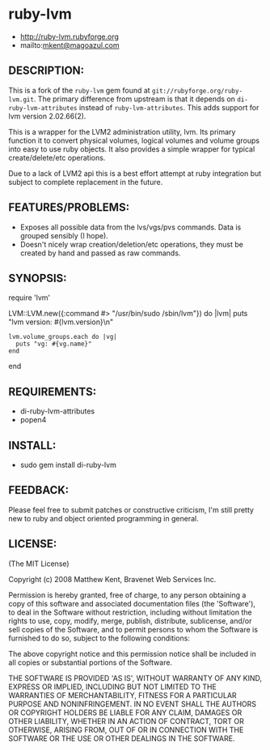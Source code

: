 # ruby-lvm

* http://ruby-lvm.rubyforge.org
* mailto:mkent@magoazul.com

## DESCRIPTION:
This is a fork of the `ruby-lvm` gem found at `git://rubyforge.org/ruby-lvm.git`.
The primary difference from upstream is that it depends on
`di-ruby-lvm-attributes` instead of `ruby-lvm-attributes`. This adds support for lvm
version 2.02.66(2).


This is a wrapper for the LVM2 administration utility, lvm. Its primary
function it to convert physical volumes, logical volumes and volume groups
into easy to use ruby objects. It also provides a simple wrapper for typical
create/delete/etc operations.

Due to a lack of LVM2 api this is a best effort attempt at ruby integration but
subject to complete replacement in the future.

## FEATURES/PROBLEMS:

* Exposes all possible data from the lvs/vgs/pvs commands. Data is grouped
  sensibly (I hope).
* Doesn't nicely wrap creation/deletion/etc operations, they must be created
  by hand and passed as raw commands.

## SYNOPSIS:

  require 'lvm'

  LVM::LVM.new({:command #> "/usr/bin/sudo /sbin/lvm"}) do |lvm|
    puts "lvm version: #{lvm.version}\n"

    lvm.volume_groups.each do |vg|
      puts "vg: #{vg.name}"
    end
  end

## REQUIREMENTS:

* di-ruby-lvm-attributes
* popen4 

## INSTALL:

* sudo gem install di-ruby-lvm 

## FEEDBACK:

Please feel free to submit patches or constructive criticism, I'm still pretty
new to ruby and object oriented programming in general.

## LICENSE:

(The MIT License)

Copyright (c) 2008 Matthew Kent, Bravenet Web Services Inc. 

Permission is hereby granted, free of charge, to any person obtaining
a copy of this software and associated documentation files (the
'Software'), to deal in the Software without restriction, including
without limitation the rights to use, copy, modify, merge, publish,
distribute, sublicense, and/or sell copies of the Software, and to
permit persons to whom the Software is furnished to do so, subject to
the following conditions:

The above copyright notice and this permission notice shall be
included in all copies or substantial portions of the Software.

THE SOFTWARE IS PROVIDED 'AS IS', WITHOUT WARRANTY OF ANY KIND,
EXPRESS OR IMPLIED, INCLUDING BUT NOT LIMITED TO THE WARRANTIES OF
MERCHANTABILITY, FITNESS FOR A PARTICULAR PURPOSE AND NONINFRINGEMENT.
IN NO EVENT SHALL THE AUTHORS OR COPYRIGHT HOLDERS BE LIABLE FOR ANY
CLAIM, DAMAGES OR OTHER LIABILITY, WHETHER IN AN ACTION OF CONTRACT,
TORT OR OTHERWISE, ARISING FROM, OUT OF OR IN CONNECTION WITH THE
SOFTWARE OR THE USE OR OTHER DEALINGS IN THE SOFTWARE.
